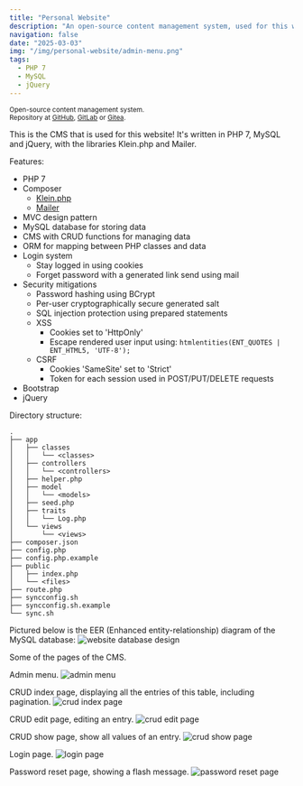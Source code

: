 ```yaml
---
title: "Personal Website"
description: "An open-source content management system, used for this website."
navigation: false
date: "2025-03-03"
img: "/img/personal-website/admin-menu.png"
tags:
  - PHP 7
  - MySQL
  - jQuery
---
```


<small>Open-source content management system.<br>
Repository at
[GitHub](https://github.com/riyyi/website),
[GitLab](https://gitlab.com/riyyi/website) or
[Gitea](https://git.riyyi.com/riyyi/website).
</small>

This is the CMS that is used for this website! It's written in PHP 7, MySQL and
jQuery, with the libraries Klein.php and Mailer.

Features:

- PHP 7
- Composer
  - [Klein.php](https://github.com/klein/klein.php)
  - [Mailer](https://github.com/txthinking/Mailer)
- MVC design pattern
- MySQL database for storing data
- CMS with CRUD functions for managing data
- ORM for mapping between PHP classes and data
- Login system
   - Stay logged in using cookies
   - Forget password with a generated link send using mail
- Security mitigations
   - Password hashing using BCrypt
   -  Per-user cryptographically secure generated salt
   -  SQL injection protection using prepared statements
   -  XSS
      - Cookies set to 'HttpOnly'
      - Escape rendered user input using: `htmlentities(ENT_QUOTES | ENT_HTML5, 'UTF-8');`
   - CSRF
     - Cookies 'SameSite' set to 'Strict'
     - Token for each session used in POST/PUT/DELETE requests
- Bootstrap
- jQuery

Directory structure:

```
.
├── app
│   ├── classes
│   │   └── <classes>
│   ├── controllers
│   │   └── <controllers>
│   ├── helper.php
│   ├── model
│   │   └── <models>
│   ├── seed.php
│   ├── traits
│   │   └── Log.php
│   └── views
│       └── <views>
├── composer.json
├── config.php
├── config.php.example
├── public
│   ├── index.php
│   └── <files>
├── route.php
├── syncconfig.sh
├── syncconfig.sh.example
└── sync.sh
```

<div class="row">
<div class="col-12 col-lg-6">

Pictured below is the EER (Enhanced entity-relationship) diagram of the MySQL database:
![website database design](/img/personal-website/database-design.png "website database design")

</div>
</div>

Some of the pages of the CMS.

<div class="row">
<div class="col-12 col-lg-6">

Admin menu.
![admin menu](/img/personal-website/admin-menu.png "admin menu")

</div>
<div class="col-12 col-lg-6">

CRUD index page, displaying all the entries of this table, including pagination.
![crud index page](/img/personal-website/crud-index.png "crud index page")

</div>
<div class="col-12 col-lg-6">

CRUD edit page, editing an entry.
![crud edit page](/img/personal-website/crud-edit.png "crud edit page")

</div>
<div class="col-12 col-lg-6">

CRUD show page, show all values of an entry.
![crud show page](/img/personal-website/crud-show.png "crud show page")

</div>
<div class="col-12 col-lg-6">

Login page.
![login page](/img/personal-website/login.png "login page")

</div>
<div class="col-12 col-lg-6">

Password reset page, showing a flash message.
![password reset page](/img/personal-website/reset-password.png "password reset page")

</div>
</div>
